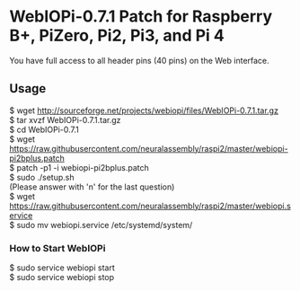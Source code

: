 WebIOPi-0.7.1 Patch for Raspberry B+, PiZero, Pi2, Pi3, and Pi 4
=============================================

You have full access to all header pins (40 pins) on the Web interface.

## Usage

$ wget http://sourceforge.net/projects/webiopi/files/WebIOPi-0.7.1.tar.gz  
$ tar xvzf WebIOPi-0.7.1.tar.gz  
$ cd WebIOPi-0.7.1  
$ wget https://raw.githubusercontent.com/neuralassembly/raspi2/master/webiopi-pi2bplus.patch  
$ patch -p1 -i webiopi-pi2bplus.patch  
$ sudo ./setup.sh  
(Please answer with 'n' for the last question)  
$ wget https://raw.githubusercontent.com/neuralassembly/raspi2/master/webiopi.service  
$ sudo mv webiopi.service /etc/systemd/system/  

### How to Start WebIOPi

$ sudo service webiopi start  
$ sudo service webiopi stop  
